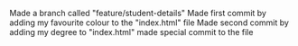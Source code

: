 Made a branch called "feature/student-details"
Made first commit by adding my favourite colour to the "index.html" file
Made second commit by adding my degree to "index.html"
made special commit to the file